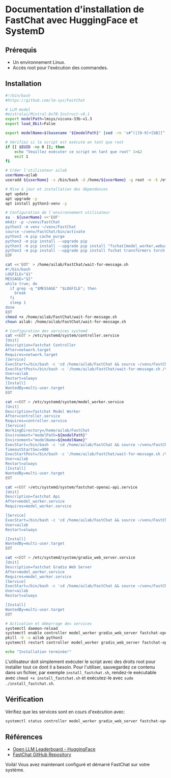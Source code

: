 # Documentation d'installation de FastChat avec HuggingFace et SystemD

## Prérequis

* Un environnement Linux.
* Accès root pour l'exécution des commandes.

## Installation

```bash
#!/bin/bash
#https://github.com/lm-sys/FastChat

# LLM model
#mistralai/Mixtral-8x7B-Instruct-v0.1
export modelPath=lmsys/vicuna-33b-v1.3
export load_8bit=False

export modelName=$(basename "${modelPath}" |sed -rn 's#^(|[0-9]+[bB][^[:alnum:]]+)([[:alnum:]]+)([^[:alnum:]].*|)$#\2#p' |tr '[:upper:]' '[:lower:]' )

# Vérifiez si le script est exécuté en tant que root
if [[ $EUID -ne 0 ]]; then
    echo "Veuillez exécuter ce script en tant que root" 1>&2
    exit 1
fi

# Créer l'utilisateur ailab
userName=ailab
useradd ${userName} -s /bin/bash -d /home/${userName} -g root -m -k /etc/skel

# Mise à jour et installation des dépendances
apt update
apt upgrade -y
apt install python3-venv -y

# Configuration de l'environnement utilisateur
su - ${userName} <<'EOF'
mkdir -p ~/venv/FastChat
python3 -m venv ~/venv/FastChat
source ~/venv/FastChat/bin/activate
python3 -m pip cache purge
python3 -m pip install --upgrade pip
python3 -m pip install --upgrade pip install "fschat[model_worker,webui]"
python3 -m pip install --upgrade pip install fschat transformers torch accelerate sentencepiece protobuf gradio bitsandbytes scipy
EOF

cat <<'EOT' > /home/ailab/FastChat/wait-for-message.sh
#!/bin/bash
LOGFILE="$1"
MESSAGE="$2"
while true; do
  if grep -q "$MESSAGE" "$LOGFILE"; then
    break
  fi
  sleep 1
done
EOT
chmod +x /home/ailab/FastChat/wait-for-message.sh
chown ailab: /home/ailab/FastChat/wait-for-message.sh

# Configuration des services systemd
cat <<EOT > /etc/systemd/system/controller.service
[Unit]
Description=fastchat Controller
After=network.target
Requires=network.target
[Service]
ExecStart=/bin/bash -c 'cd /home/ailab/FastChat && source ~/venv/FastChat/bin/activate && python3 -m fastchat.serve.controller > /tmp/controller.log 2>&1'
ExecStartPost=/bin/bash -c '/home/ailab/FastChat/wait-for-message.sh /tmp/controller.log "Uvicorn running"'
User=ailab
Restart=always
[Install]
WantedBy=multi-user.target
EOT

cat <<EOT > /etc/systemd/system/model_worker.service
[Unit]
Description=fastchat Model Worker
After=controller.service
Requires=controller.service
[Service]
WorkingDirectory=/home/ailab/FastChat
Environment="modelPath=${modelPath}"
Environment="modelName=${modelName}"
ExecStart=/bin/bash -c 'cd /home/ailab/FastChat && source ~/venv/FastChat/bin/activate && python3 -m fastchat.serve.model_worker $([ "${load_8bit}" == "True" ] && echo '--load-8bit' ) --model-names "'"\${modelName}"',gpt-4,gpt-3.5-turbo-instruct,gpt-3.5-turbo,gpt-3.5-turbo-16k,text-davinci-003,text-embedding-ada-002" --model-path '"\${modelPath}"' $(lspci | grep -iEw "VGA|NVIDIA" >/dev/null 2>&1 ||echo -n "--device cpu" ) > /tmp/model_worker.log 2>&1'
TimeoutStartSec=900
ExecStartPost=/bin/bash -c '/home/ailab/FastChat/wait-for-message.sh /tmp/model_worker.log "Uvicorn running"'
User=ailab
Restart=always
[Install]
WantedBy=multi-user.target
EOT

cat <<EOT >/etc/systemd/system/fastchat-openai-api.service
[Unit]
Description=fastchat Api
After=model_worker.service
Requires=model_worker.service

[Service]
ExecStart=/bin/bash -c 'cd /home/ailab/FastChat && source ~/venv/FastChat/bin/activate && python3 -m fastchat.serve.openai_api_server --host 0.0.0.0 --port 8501'
User=ailab
Restart=always

[Install]
WantedBy=multi-user.target
EOT

cat <<EOT > /etc/systemd/system/gradio_web_server.service
[Unit]
Description=fastchat Gradio Web Server
After=model_worker.service
Requires=model_worker.service
[Service]
ExecStart=/bin/bash -c 'cd /home/ailab/FastChat && source ~/venv/FastChat/bin/activate && python3 -m fastchat.serve.gradio_web_server --port 8502'
User=ailab
Restart=always

[Install]
WantedBy=multi-user.target
EOT

# Activation et démarrage des services
systemctl daemon-reload
systemctl enable controller model_worker gradio_web_server fastchat-openai-api
pkill -9 -u ailab python3
systemctl restart controller model_worker gradio_web_server fastchat-openai-api

echo "Installation terminée!"
```

L'utilisateur doit simplement exécuter le script avec des droits root pour installer tout ce dont il a besoin. Pour l'utiliser, sauvegardez ce contenu dans un fichier, par exemple `install_fastchat.sh`, rendez-le exécutable avec `chmod +x install_fastchat.sh` et exécutez-le avec `sudo ./install_fastchat.sh`.

## Vérification

Vérifiez que les services sont en cours d'exécution avec:

```bash
systemctl status controller model_worker gradio_web_server fastchat-openai-api
```

## Références

* [Open LLM Leaderboard - HuggingFace](https://huggingface.co/spaces/HuggingFaceH4/open_llm_leaderboard)
* [FastChat GitHub Repository](https://github.com/lm-sys/FastChat#install)

Voilà! Vous avez maintenant configuré et démarré FastChat sur votre système.
